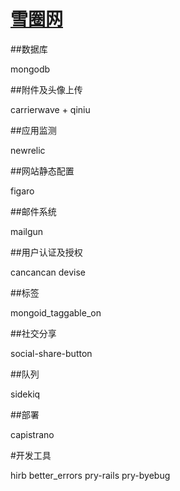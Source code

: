 [雪圈网](http://snowooo.com)
===

##数据库

mongodb

##附件及头像上传

carrierwave + qiniu

##应用监测

newrelic

##网站静态配置

figaro

##邮件系统

mailgun

##用户认证及授权

cancancan
devise

##标签

mongoid_taggable_on

##社交分享

social-share-button

##队列

sidekiq

##部署

capistrano

#开发工具

hirb
better_errors
pry-rails
pry-byebug

